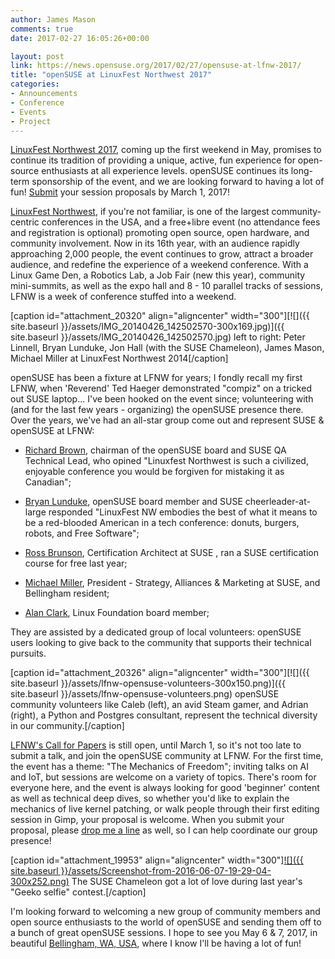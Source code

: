 ```yaml
---
author: James Mason
comments: true
date: 2017-02-27 16:05:26+00:00

layout: post
link: https://news.opensuse.org/2017/02/27/opensuse-at-lfnw-2017/
title: "openSUSE at LinuxFest Northwest 2017"
categories:
- Announcements
- Conference
- Events
- Project
---
```

[LinuxFest Northwest 2017](https://www.linuxfestnorthwest.org/2017), coming up the first weekend in May, promises to continue its tradition of providing a unique, active, fun experience for open-source enthusiasts at all experience levels. openSUSE continues its long-term sponsorship of the event, and we are looking forward to having a lot of fun! [Submit](https://www.linuxfestnorthwest.org/2017/submit-session) your session proposals by March 1, 2017!

<!-- more -->

[LinuxFest Northwest](https://www.linuxfestnorthwest.org/2017/about), if you're not familiar, is one of the largest community-centric conferences in the USA, and a free+libre event (no attendance fees and registration is optional) promoting open source, open hardware, and community involvement. Now in its 16th year, with an audience rapidly approaching 2,000 people, the event continues to grow, attract a broader audience, and redefine the experience of a weekend conference. With a Linux Game Den, a Robotics Lab, a Job Fair (new this year), community mini-summits, as well as the expo hall and 8 - 10 parallel tracks of sessions, LFNW is a week of conference stuffed into a weekend.



[caption id="attachment_20320" align="aligncenter" width="300"][![]({{ site.baseurl }}/assets/IMG_20140426_142502570-300x169.jpg)]({{ site.baseurl }}/assets/IMG_20140426_142502570.jpg) left to right: Peter Linnell, Bryan Lunduke, Jon Hall (with the SUSE Chameleon), James Mason, Michael Miller at LinuxFest Northwest 2014[/caption]

openSUSE has been a fixture at LFNW for years; I fondly recall my first LFNW, when 'Reverend' Ted Haeger demonstrated "compiz" on a tricked out SUSE laptop... I've been hooked on the event since; volunteering with (and for the last few years - organizing) the openSUSE presence there. Over the years, we've had an all-star group come out and represent SUSE & openSUSE at LFNW:



 	
  * [Richard Brown](https://rootco.de/aboutme/), chairman of the openSUSE board and SUSE QA Technical Lead, who opined "Linuxfest Northwest is such a civilized, enjoyable conference you would be forgiven for mistaking it as Canadian";

 	
  * [Bryan Lunduke](http://lunduke.com/), openSUSE board member and SUSE cheerleader-at-large responded "LinuxFest NW embodies the best of what it means to be a red-blooded American in a tech conference: donuts, burgers, robots, and Free Software";

 	
  * [Ross Brunson](https://www.linkedin.com/in/rossbrunson), Certification Architect at SUSE , ran a SUSE certification course for free last year;

 	
  * [Michael Miller](https://twitter.com/michaelwmiller), President - Strategy, Alliances & Marketing at SUSE, and Bellingham resident;

 	
  * [Alan Clark](https://www.linkedin.com/in/alanhclark), Linux Foundation board member;


They are assisted by a dedicated group of local volunteers: openSUSE users looking to give back to the community that supports their technical pursuits.



[caption id="attachment_20326" align="aligncenter" width="300"][![]({{ site.baseurl }}/assets/lfnw-opensuse-volunteers-300x150.png)]({{ site.baseurl }}/assets/lfnw-opensuse-volunteers.png) openSUSE community volunteers like Caleb (left), an avid Steam gamer, and Adrian (right), a Python and Postgres consultant, represent the technical diversity in our community.[/caption]

[LFNW's Call for Papers](https://www.linuxfestnorthwest.org/2017/submit-session) is still open, until March 1, so it's not too late to submit a talk, and join the openSUSE community at LFNW. For the first time, the event has a theme: "The Mechanics of Freedom"; inviting talks on AI and IoT, but sessions are welcome on a variety of topics. There's room for everyone here, and the event is always looking for good 'beginner' content as well as technical deep dives, so whether you'd like to explain the mechanics of live kernel patching, or walk people through their first editing session in Gimp, your proposal is welcome. When you submit your proposal, please [drop me a line](mailto:bear454@opensuse.org?subject=LFNW2017) as well, so I can help coordinate our group presence!



[caption id="attachment_19953" align="aligncenter" width="300"][![]({{ site.baseurl }}/assets/Screenshot-from-2016-06-07-19-29-04-300x252.png)](https://twitter.com/blueyedraksha/status/724367153235775488) The SUSE Chameleon got a lot of love during last year's "Geeko selfie" contest.[/caption]

I'm looking forward to welcoming a new group of community members and open source enthusiasts to the world of openSUSE and sending them off to a bunch of great openSUSE sessions. I hope to see you May 6 & 7, 2017, in beautiful [Bellingham, WA, USA](https://www.linuxfestnorthwest.org/2017/travel), where I know I'll be having a lot of fun!		
